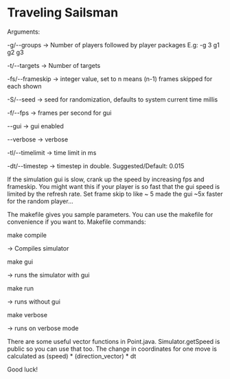 # Traveling Sailsman

Arguments:

-g/--groups -> Number of players followed by player packages
E.g: -g 3 g1 g2 g3

-t/--targets -> Number of targets

-fs/--frameskip -> integer value, set to n means (n-1) frames skipped for each shown

-S/--seed -> seed for randomization, defaults to system current time millis

-f/--fps -> frames per second for gui

--gui -> gui enabled

--verbose -> verbose

-tl/--timelimit -> time limit in ms

-dt/--timestep -> timestep in double. Suggested/Default: 0.015

If the simulation gui is slow, crank up the speed by increasing fps and frameskip. You might want this if your player is so fast that the gui speed is limited by the refresh rate. Set frame skip to like ~ 5 made the gui ~5x faster for the random player...

The makefile gives you sample parameters. You can use the makefile for convenience if you want to. Makefile commands:

make compile

-> Compiles simulator

make gui

-> runs the simulator with gui

make run

-> runs without gui

make verbose

-> runs on verbose mode

There are some useful vector functions in Point.java. Simulator.getSpeed is public so you can use that too. The change in coordinates for one move is calculated as (speed) * (direction_vector) * dt

Good luck!
